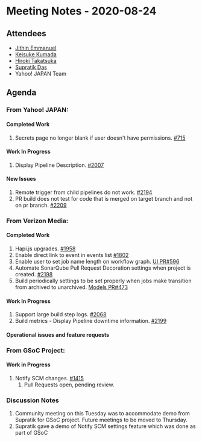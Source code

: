 # Meeting Notes - 2020-08-24

## Attendees

- [Jithin Emmanuel](https://github.com/jithine)
- [Keisuke Kumada](https://github.com/kumada626)
- [Hiroki Takatsuka](https://github.com/tk3fftk)
- [Supratik Das](https://github.com/supra08)
- Yahoo! JAPAN Team

## Agenda

### From Yahoo! JAPAN:

#### Completed Work

1. Secrets page no longer blank if user doesn't have permissions. [#715](https://github.com/screwdriver-cd/screwdriver/issues/715)

#### Work In Progress 

1. Display Pipeline Description. [#2007](https://github.com/screwdriver-cd/screwdriver/issues/2007)

#### New Issues

1. Remote trigger from child pipelines do not work. [#2194](https://github.com/screwdriver-cd/screwdriver/issues/2194)
1. PR build does not test for code that is merged on target branch and not on pr branch.  [#2209](https://github.com/screwdriver-cd/screwdriver/issues/2209)

### From Verizon Media:

#### Completed Work

1. Hapi.js upgrades. [#1958](https://github.com/screwdriver-cd/screwdriver/issues/1958)
1. Enable direct link to event in events list [#1802](https://github.com/screwdriver-cd/screwdriver/issues/1802)
1. Enable user to set job name length on workflow graph. [UI PR#596](https://github.com/screwdriver-cd/ui/pull/596)
1. Automate SonarQube Pull Request Decoration settings when project is created. [#2198](https://github.com/screwdriver-cd/screwdriver/issues/2198) 
1. Build periodically settings to be set properly when jobs make transition from archived to unarchived. [Models PR#473](https://github.com/screwdriver-cd/models/pull/473)

#### Work In Progress 

1. Support large build step logs. [#2068](https://github.com/screwdriver-cd/screwdriver/issues/2068)
1. Build metrics - Display Pipeline downtime information. [#2199](https://github.com/screwdriver-cd/screwdriver/issues/2199)

#### Operational issues and feature requests


### From GSoC Project:

#### Work in Progress

1. Notify SCM changes. [#1415](https://github.com/screwdriver-cd/screwdriver/issues/1415)
   1. Pull Requests open, pending review.

### Discussion Notes

1. Community meeting on this Tuesday was to accommodate demo from Supratik for GSoC project. Future meetings to be moved to Thursday.
1. Supratik gave a demo of Notify SCM settings feature which was done as part of GSoC


